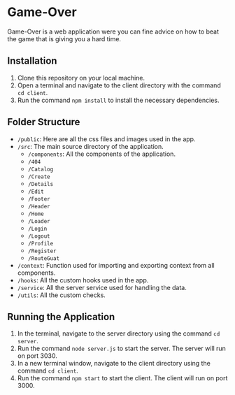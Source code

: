 # Game-Over
Game-Over is a web application were you can fine advice on how to beat the game that is giving you a hard time.

## Installation
1. Clone this repository on your local machine.
2. Open a terminal and navigate to the client directory with the command `cd client`.
3. Run the command `npm install` to install the necessary dependencies.

## Folder Structure

- `/public`: Here are all the css files and images used in the app.
- `/src`: The main source directory of the application.
    - `/components`: All the components of the application.
    - `/404`
    - `/Catalog`
    - `/Create`
    - `/Details`
    - `/Edit`
    - `/Footer`
    - `/Header`
    - `/Home`
    - `/Loader`
    - `/Login`
    - `/Logout`
    - `/Profile`
    - `/Register`
    - `/RouteGuat`
- `/context`:  Function used for importing and exporting context from all components.
- `/hooks`: All the custom hooks used in the app.
- `/service`: All the server service used for handling the data.
- `/utils`: All the custom checks.


## Running the Application
1. In the terminal, navigate to the server directory using the command `cd server`.
2. Run the command `node server.js` to start the server. The server will run on port 3030.
3. In a new terminal window, navigate to the client directory using the command `cd client`.
4. Run the command `npm start` to start the client. The client will run on port 3000.
